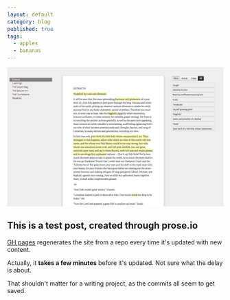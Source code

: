 ```yaml
---
layout: default
category: blog
published: true
tags: 
  - apples
  - bananas
---
```


![Screenshot](/assets/test.png)
## This is a test post, created through prose.io

[GH pages](http://pages.github.com "Github Pages") regenerates the site from a repo every time it's updated with new content.

Actually, it **takes a few minutes** before it's updated. Not sure what the delay is about.

That shouldn't matter for a writing project, as the commits all seem to get saved.
